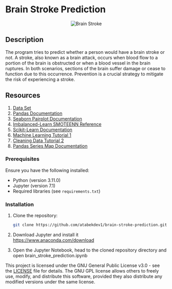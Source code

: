 # Brain Stroke Prediction

<p align="center">
  <img src="image.jpg" alt="Brain Stroke">
</p>

## Description

The program tries to predict whether a person would have a brain stroke or not. A stroke, also known as a brain attack, occurs when blood flow to a portion of the brain is obstructed or when a blood vessel in the brain ruptures. In both scenarios, sections of the brain suffer damage or cease to function due to this occurrence. Prevention is a crucial strategy to mitigate the risk of experiencing a stroke.

## Resources

1. [Data Set](https://www.kaggle.com/datasets/jillanisofttech/brain-stroke-dataset?rvi=1)
2. [Pandas Documentation](https://pandas.pydata.org/docs/user_guide/index.html)
3. [Seaborn Pairplot Documentation](https://seaborn.pydata.org/generated/seaborn.pairplot.html)
4. [Imbalanced-Learn SMOTEENN Reference](https://imbalanced-learn.org/stable/references/generated/imblearn.combine.SMOTEENN.html)
5. [Scikit-Learn Documentation](https://scikit-learn.org/0.21/documentation.html)
6. [Machine Learning Tutorial 1](https://www.youtube.com/watch?v=7eh4d6sabA0&t=2569s)
7. [Cleaning Data Tutorial 2](https://www.youtube.com/watch?v=OS2m0f2gVJ0&t=763s)
8. [Pandas Series Map Documentation](https://pandas.pydata.org/docs/reference/api/pandas.Series.map.html)

### Prerequisites
Ensure you have the following installed:
- Python (version 3.11.0)
- Jupyter (version 7.1)
- Required libraries (see `requirements.txt`)

### Installation
1. Clone the repository:
   ```sh
   git clone https://github.com/atabekdev1/brain-stroke-prediction.git
2. Download Jupyter and install it     
   https://www.anaconda.com/download
   
3. Open the Jupyter Notebook, head to the cloned repository directory and open brain_stroke_prediction.ipynb





This project is licensed under the GNU General Public License v3.0 - see the [LICENSE](LICENSE) file for details.
The GNU GPL license allows others to freely use, modify, and distribute this software, provided they also distribute any modified versions under the same license.
